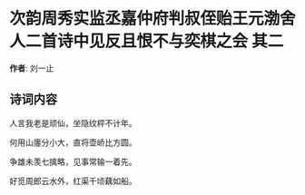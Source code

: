 # 次韵周秀实监丞嘉仲府判叔侄贻王元渤舍人二首诗中见反且恨不与奕棋之会  其二

**作者**: 刘一止

## 诗词内容

人言我老是顽仙，坐隐纹枰不计年。

何用山廛分小大，直将壶峤比方圆。

争雄未羡七擒略，见事常输一着先。

好觅周郎云水外，红渠千顷藕如船。

